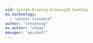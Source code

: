 ```yaml
---
uid: System.Drawing.Drawing2D.DashCap
ms.technology: 
  - "dotnet-standard"
author: "stevehoag"
ms.author: "shoag"
manager: "wpickett"
---
```

